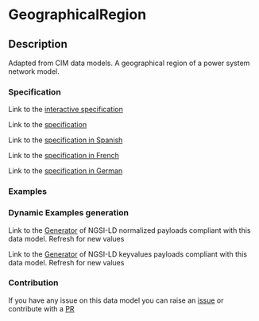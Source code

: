 # GeographicalRegion

## Description 

Adapted from CIM data models. A geographical region of a power system network model.
### Specification

Link to the [interactive specification](https://swagger.lab.fiware.org/?url=https://smart-data-models.github.io/dataModel.EnergyCIM/GeographicalRegion/swagger.yaml)

Link to the [specification](https://smart-data-models.github.io/dataModel.EnergyCIM/GeographicalRegion/doc/spec.md)

Link to the [specification in Spanish](https://smart-data-models.github.io/dataModel.EnergyCIM/GeographicalRegion/doc/spec_ES.md)

Link to the [specification in French](https://smart-data-models.github.io/dataModel.EnergyCIM/GeographicalRegion/doc/spec_FR.md)

Link to the [specification in German](https://smart-data-models.github.io/dataModel.EnergyCIM/GeographicalRegion/doc/spec_DE.md)
### Examples
### Dynamic Examples generation

Link to the [Generator](https://smartdatamodels.org/extra/ngsi-ld_generator_v0.92.php?schemaUrl=https://raw.githubusercontent.com/smart-data-models/dataModel.EnergyCIM/master/GeographicalRegion/schema.json&email=info@smartdatamodels.org) of NGSI-LD normalized payloads compliant with this data model. Refresh for new values

Link to the [Generator](https://smartdatamodels.org/extra/ngsi-ld_generator_keyvalues_v0.92.php?schemaUrl=https://raw.githubusercontent.com/smart-data-models/dataModel.EnergyCIM/master/GeographicalRegion/schema.json&email=info@smartdatamodels.org) of NGSI-LD keyvalues payloads compliant with this data model. Refresh for new values
### Contribution

 If you have any issue on this data model you can raise an [issue](https://github.com/smart-data-models/dataModel.EnergyCIM/issues)  or contribute with a [PR](https://github.com/smart-data-models/dataModel.EnergyCIM/pulls)